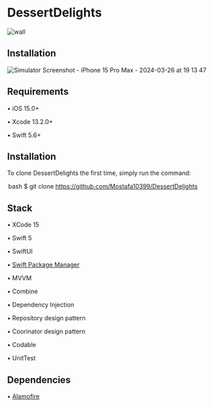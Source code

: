 # DessertDelights
![wall](https://github.com/Mostafa10399/DessertDelights/assets/51030209/7135b09b-0c9e-4894-9c11-5627d575b590)

## Installation

![Simulator Screenshot - iPhone 15 Pro Max - 2024-03-26 at 19 13 47](https://github.com/Mostafa10399/DessertDelights/assets/51030209/8384e2dd-ca61-4498-a508-1d90cf9886f8)

## Requirements

•⁠  ⁠iOS 15.0+

•⁠  ⁠Xcode 13.2.0+

•⁠  ⁠Swift 5.6+

## Installation

To clone DessertDelights the first time, simply run the command:

⁠ bash
$ git clone https://github.com/Mostafa10399/DessertDelights
 ⁠

## Stack

•⁠  ⁠XCode 15

•⁠  ⁠Swift 5

•⁠  ⁠SwiftUI

•⁠  ⁠[Swift Package Manager](https://www.swift.org/package-manager/)

•⁠  ⁠MVVM

•⁠  ⁠Combine

•⁠  ⁠Dependency Injection

•⁠  ⁠Repository design pattern

•⁠  ⁠Coorinator design pattern

•⁠  ⁠Codable

•⁠  ⁠UnitTest

## Dependencies

•⁠  ⁠[Alamofire](https://github.com/Alamofire/Alamofire)
